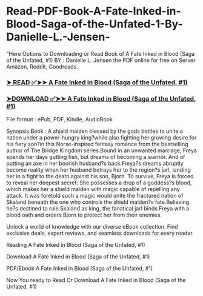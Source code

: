 # Read-PDF-Book-A-Fate-Inked-in-Blood-Saga-of-the-Unfated-1-By-Danielle-L.-Jensen-


"Here Options to Downloading or Read Book of A Fate Inked in Blood (Saga of the Unfated, #1) BY : Danielle L. Jensen the PDF online for free on Server Amazon, Reddit, Goodreads.

### [➤ READ ✅➤➤ A Fate Inked in Blood (Saga of the Unfated, #1)](https://en.ebooksteach.xyz/?book=165940202-a-fate-inked-in-blood)
### [➤DOWNLOAD ✅➤➤ A Fate Inked in Blood (Saga of the Unfated, #1)](https://en.ebooksteach.xyz/?book=165940202-a-fate-inked-in-blood)

File format : ePub, PDF, Kindle, AudioBook

Synopsis Book : A shield maiden blessed by the gods battles to unite a nation under a power-hungry king?while also fighting her growing desire for his fiery son?in this Norse-inspired fantasy romance from the bestselling author of The Bridge Kingdom series.Bound in an unwanted marriage, Freya spends her days gutting fish, but dreams of becoming a warrior. And of putting an axe in her boorish husband?s back.Freya?s dreams abruptly become reality when her husband betrays her to the region?s jarl, landing her in a fight to the death against his son, Bjorn. To survive, Freya is forced to reveal her deepest secret: She possesses a drop of a goddess?s blood, which makes her a shield maiden with magic capable of repelling any attack. It was foretold such a magic would unite the fractured nation of Skaland beneath the one who controls the shield maiden?s fate.Believing he?s destined to rule Skaland as king, the fanatical jarl binds Freya with a blood oath and orders Bjorn to protect her from their enemies. 

Unlock a world of knowledge with our diverse eBook collection. Find exclusive deals, expert reviews, and seamless downloads for every reader.

Reading A Fate Inked in Blood (Saga of the Unfated, #1)

Download A Fate Inked in Blood (Saga of the Unfated, #1)

PDF/Ebook A Fate Inked in Blood (Saga of the Unfated, #1)

Now You ready to Read Or Download A Fate Inked in Blood (Saga of the Unfated, #1)
